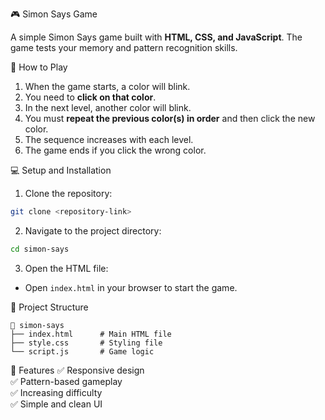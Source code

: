 🎮 Simon Says Game

A simple Simon Says game built with **HTML, CSS, and JavaScript**. The game tests your memory and pattern recognition skills.

🚀 How to Play
1. When the game starts, a color will blink.
2. You need to **click on that color**.
3. In the next level, another color will blink.
4. You must **repeat the previous color(s) in order** and then click the new color.
5. The sequence increases with each level.
6. The game ends if you click the wrong color.

💻 Setup and Installation
1. Clone the repository:
```bash
git clone <repository-link>
```

2. Navigate to the project directory:
```bash
cd simon-says
```

3. Open the HTML file:
- Open `index.html` in your browser to start the game.

📂 Project Structure
```plaintext
📁 simon-says
├── index.html      # Main HTML file
├── style.css       # Styling file
└── script.js       # Game logic
```

🌟 Features
✅ Responsive design  
✅ Pattern-based gameplay  
✅ Increasing difficulty  
✅ Simple and clean UI  
